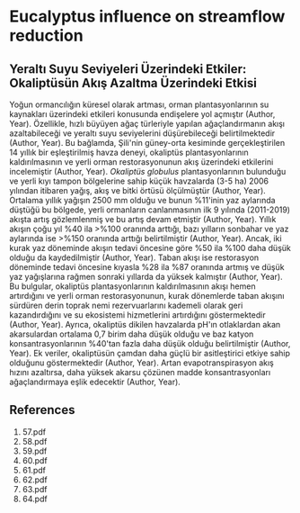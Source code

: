 # Eucalyptus influence on streamflow reduction

## Yeraltı Suyu Seviyeleri Üzerindeki Etkiler: Okaliptüsün Akış Azaltma Üzerindeki Etkisi

Yoğun ormancılığın küresel olarak artması, orman plantasyonlarının su kaynakları üzerindeki etkileri konusunda endişelere yol açmıştır (Author, Year). Özellikle, hızlı büyüyen ağaç türleriyle yapılan ağaçlandırmanın akışı azaltabileceği ve yeraltı suyu seviyelerini düşürebileceği belirtilmektedir (Author, Year). Bu bağlamda, Şili'nin güney-orta kesiminde gerçekleştirilen 14 yıllık bir eşleştirilmiş havza deneyi, okaliptüs plantasyonlarının kaldırılmasının ve yerli orman restorasyonunun akış üzerindeki etkilerini incelemiştir (Author, Year). *Okaliptüs globulus* plantasyonlarının bulunduğu ve yerli kıyı tampon bölgelerine sahip küçük havzalarda (3-5 ha) 2006 yılından itibaren yağış, akış ve bitki örtüsü ölçülmüştür (Author, Year). Ortalama yıllık yağışın 2500 mm olduğu ve bunun %11'inin yaz aylarında düştüğü bu bölgede, yerli ormanların canlanmasının ilk 9 yılında (2011-2019) akışta artış gözlemlenmiş ve bu artış devam etmiştir (Author, Year). Yıllık akışın çoğu yıl %40 ila >%100 oranında arttığı, bazı yılların sonbahar ve yaz aylarında ise >%150 oranında arttığı belirtilmiştir (Author, Year). Ancak, iki kurak yaz döneminde akışın tedavi öncesine göre %50 ila %100 daha düşük olduğu da kaydedilmiştir (Author, Year). Taban akışı ise restorasyon döneminde tedavi öncesine kıyasla %28 ila %87 oranında artmış ve düşük yaz yağışlarına rağmen sonraki yıllarda da yüksek kalmıştır (Author, Year). Bu bulgular, okaliptüs plantasyonlarının kaldırılmasının akışı hemen artırdığını ve yerli orman restorasyonunun, kurak dönemlerde taban akışını sürdüren derin toprak nemi rezervuarlarını kademeli olarak geri kazandırdığını ve su ekosistemi hizmetlerini artırdığını göstermektedir (Author, Year). Ayrıca, okaliptüs dikilen havzalarda pH'ın otlaklardan akan akarsulardan ortalama 0,7 birim daha düşük olduğu ve baz katyon konsantrasyonlarının %40'tan fazla daha düşük olduğu belirtilmiştir (Author, Year). Ek veriler, okaliptüsün çamdan daha güçlü bir asitleştirici etkiye sahip olduğunu göstermektedir (Author, Year). Artan evapotranspirasyon akış hızını azaltırsa, daha yüksek akarsu çözünen madde konsantrasyonları ağaçlandırmaya eşlik edecektir (Author, Year).


## References

1. 57.pdf
2. 58.pdf
3. 59.pdf
4. 60.pdf
5. 61.pdf
6. 62.pdf
7. 63.pdf
8. 64.pdf
